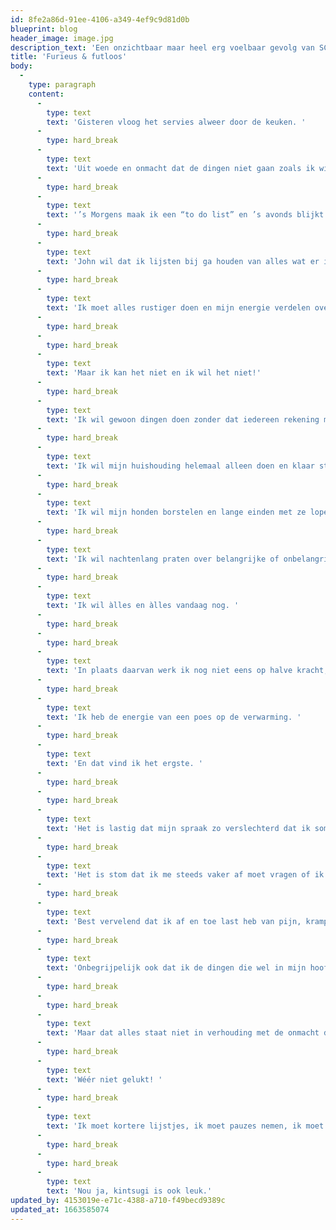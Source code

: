 ```yaml
---
id: 8fe2a86d-91ee-4106-a349-4ef9c9d81d0b
blueprint: blog
header_image: image.jpg
description_text: 'Een onzichtbaar maar heel erg voelbaar gevolg van SCA.'
title: 'Furieus & futloos'
body:
  -
    type: paragraph
    content:
      -
        type: text
        text: 'Gisteren vloog het servies alweer door de keuken. '
      -
        type: hard_break
      -
        type: text
        text: 'Uit woede en onmacht dat de dingen niet gaan zoals ik wil. '
      -
        type: hard_break
      -
        type: text
        text: '’s Morgens maak ik een “to do list” en ’s avonds blijkt dat ik nog niet de helft weg kan strepen. '
      -
        type: hard_break
      -
        type: text
        text: 'John wil dat ik lijsten bij ga houden van alles wat er in huis moet gebeuren zodat hij dingen kan overnemen en als de kinderen komen slapen halen ze hun eigen bed af.'
      -
        type: hard_break
      -
        type: text
        text: 'Ik moet alles rustiger doen en mijn energie verdelen over de dag. '
      -
        type: hard_break
      -
        type: hard_break
      -
        type: text
        text: 'Maar ik kan het niet en ik wil het niet!'
      -
        type: hard_break
      -
        type: text
        text: 'Ik wil gewoon dingen doen zonder dat iedereen rekening met mij moet houden. '
      -
        type: hard_break
      -
        type: text
        text: 'Ik wil mijn huishouding helemaal alleen doen en klaar staan als de kinderen komen en ze vertroetelen omdat ze thuis zijn. Ik wil leuke dingen met ze doen, wandelen, naar de stad, naar het strand, films kijken. '
      -
        type: hard_break
      -
        type: text
        text: 'Ik wil mijn honden borstelen en lange einden met ze lopen, sporten, heel veel lezen, magische dingen doen, schrijven, grasmaaien en de tuin bijhouden. '
      -
        type: hard_break
      -
        type: text
        text: 'Ik wil nachtenlang praten over belangrijke of onbelangrijke dingen, lachen met vrienden, chillen. '
      -
        type: hard_break
      -
        type: text
        text: 'Ik wil àlles en àlles vandaag nog. '
      -
        type: hard_break
      -
        type: hard_break
      -
        type: text
        text: 'In plaats daarvan werk ik nog niet eens op halve kracht, m’n huis verslonst en van de rest mag ik blij zijn als ik 1 ding haal op een dag. '
      -
        type: hard_break
      -
        type: text
        text: 'Ik heb de energie van een poes op de verwarming. '
      -
        type: hard_break
      -
        type: text
        text: 'En dat vind ik het ergste. '
      -
        type: hard_break
      -
        type: hard_break
      -
        type: text
        text: 'Het is lastig dat mijn spraak zo verslechterd dat ik soms echt onverstaanbaar ben. '
      -
        type: hard_break
      -
        type: text
        text: 'Het is stom dat ik me steeds vaker af moet vragen of ik een stok of rollator mee moet nemen of dat ik “los” kan lopen. '
      -
        type: hard_break
      -
        type: text
        text: 'Best vervelend dat ik af en toe last heb van pijn, kramp, gevoelloosheid en zo sta te trillen dat ik bijna omval. '
      -
        type: hard_break
      -
        type: text
        text: 'Onbegrijpelijk ook dat ik de dingen die wel in mijn hoofd zitten fysiek niet meer kan; dansen, springen, fietsen, rennen, schrijven, ritmisch op een trommel slaan, fluiten, op een krukje staan. '
      -
        type: hard_break
      -
        type: hard_break
      -
        type: text
        text: 'Maar dat alles staat niet in verhouding met de onmacht die ik voel aan het eind van een dag als ik mijn “to do list” woedend verkreukel. '
      -
        type: hard_break
      -
        type: text
        text: 'Wéér niet gelukt! '
      -
        type: hard_break
      -
        type: text
        text: 'Ik moet kortere lijstjes, ik moet pauzes nemen, ik moet delegeren en dingen overdragen en ik moet dingen niet meer willen. '
      -
        type: hard_break
      -
        type: hard_break
      -
        type: text
        text: 'Nou ja, kintsugi is ook leuk.'
updated_by: 4153019e-e71c-4388-a710-f49becd9389c
updated_at: 1663585074
---
```

